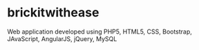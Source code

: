 # brickitwithease
Web application developed using PHP5, HTML5, CSS, Bootstrap, JAvaScript, AngularJS, jQuery, MySQL

